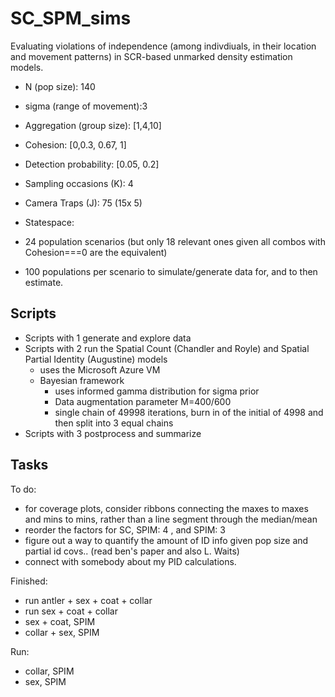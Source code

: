 # SC_SPM_sims
Evaluating violations of independence (among indivdiuals, in their location and movement patterns) in SCR-based unmarked density estimation models.

- N (pop size): 140 
- sigma (range of movement):3
- Aggregation (group size): [1,4,10]
- Cohesion: [0,0.3, 0.67, 1]
- Detection probability: [0.05, 0.2]
- Sampling occasions (K): 4
- Camera Traps (J): 75 (15x 5)
- Statespace: 

- 24 population scenarios (but only 18 relevant ones given all combos with Cohesion===0 are the equivalent)
- 100 populations per scenario to simulate/generate data for, and to then estimate.

## Scripts
* Scripts with 1 generate and explore data
* Scripts with 2 run the Spatial Count (Chandler and Royle) and Spatial Partial Identity (Augustine) models
  * uses the Microsoft Azure VM
  * Bayesian framework
      * uses informed gamma distribution for sigma prior
      * Data augmentation parameter M=400/600
      * single chain of 49998 iterations, burn in of the initial of 4998 and then split into 3 equal chains
* Scripts with 3 postprocess and summarize

## Tasks

To do:
- for coverage plots, consider ribbons connecting the maxes to maxes and mins to mins, rather than a line segment through the median/mean
- reorder the factors for SC, SPIM: 4 , and SPIM: 3
- figure out a way to quantify the amount of ID info given pop size and partial id covs.. (read ben's paper and also L. Waits)
- connect with somebody about my PID calculations.


Finished:
- run antler +  sex +  coat +  collar
- run sex +  coat  + collar
- sex  + coat, SPIM
- collar + sex, SPIM

Run:
- collar, SPIM
- sex, SPIM
